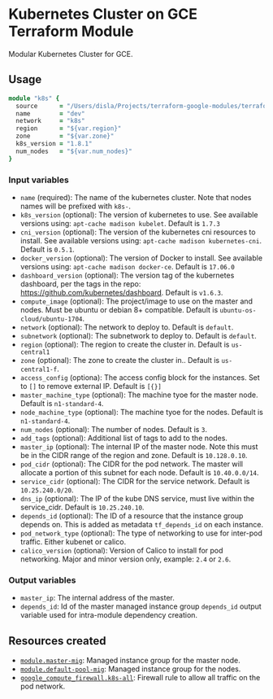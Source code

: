 # Kubernetes Cluster on GCE Terraform Module

Modular Kubernetes Cluster for GCE.

## Usage

```ruby
module "k8s" {
  source      = "/Users/disla/Projects/terraform-google-modules/terraform-google-k8s-gce"
  name        = "dev"
  network     = "k8s"
  region      = "${var.region}"
  zone        = "${var.zone}"
  k8s_version = "1.8.1"
  num_nodes   = "${var.num_nodes}"
}
```

### Input variables

- `name` (required): The name of the kubernetes cluster. Note that nodes names will be prefixed with `k8s-`.
- `k8s_version` (optional): The version of kubernetes to use. See available versions using: `apt-cache madison kubelet`. Default is `1.7.3`
- `cni_version` (optional): The version of the kubernetes cni resources to install. See available versions using: `apt-cache madison kubernetes-cni`. Default is `0.5.1`.
- `docker_version` (optional): The version of Docker to install. See available versions using: `apt-cache madison docker-ce`. Default is `17.06.0`
- `dashboard_version` (optional): The version tag of the kubernetes dashboard, per the tags in the repo: https://github.com/kubernetes/dashboard. Default is `v1.6.3`.
- `compute_image` (optional): The project/image to use on the master and nodes. Must be ubuntu or debian 8+ compatible. Default is `ubuntu-os-cloud/ubuntu-1704`.
- `network` (optional): The network to deploy to. Default is `default`.
- `subnetwork` (optional): The subnetwork to deploy to. Default is `default`.
- `region` (optional): The region to create the cluster in. Default is `us-central1`
- `zone` (optional): The zone to create the cluster in.. Default is `us-central1-f`.
- `access_config` (optiona): The access config block for the instances. Set to `[]` to remove external IP. Default is `[{}]`
- `master_machine_type` (optional): The machine tyoe for the master node. Default is `n1-standard-4`.
- `node_machine_type` (optional): The machine tyoe for the nodes. Default is `n1-standard-4`.
- `num_nodes` (optional): The number of nodes. Default is `3`.
- `add_tags` (optional): Additional list of tags to add to the nodes.
- `master_ip` (optional): The internal IP of the master node. Note this must be in the CIDR range of the region and zone. Default is `10.128.0.10`.
- `pod_cidr` (optional): The CIDR for the pod network. The master will allocate a portion of this subnet for each node. Default is `10.40.0.0/14`.
- `service_cidr` (optional): The CIDR for the service network. Default is `10.25.240.0/20`.
- `dns_ip` (optional): The IP of the kube DNS service, must live within the service_cidr. Default is `10.25.240.10`.
- `depends_id` (optional): The ID of a resource that the instance group depends on. This is added as metadata `tf_depends_id` on each instance.
- `pod_network_type` (optional): The type of networking to use for inter-pod traffic. Either kubenet or calico.
- `calico_version` (optional): Version of Calico to install for pod networking. Major and minor version only, example: `2.4` or `2.6`.

### Output variables

- `master_ip`: The internal address of the master.
- `depends_id`: Id of the master managed instance group `depends_id` output variable used for intra-module dependency creation.

## Resources created

- [`module.master-mig`](https://github.com/GoogleCloudPlatform/terraform-google-managed-instance-group): Managed instance group for the master node.
- [`module.default-pool-mig`](https://github.com/GoogleCloudPlatform/terraform-google-managed-instance-group): Managed instance group for the nodes.
- [`google_compute_firewall.k8s-all`](https://www.terraform.io/docs/providers/google/r/compute_firewall.html): Firewall rule to allow all traffic on the pod network.
